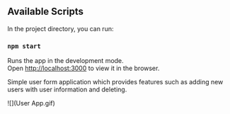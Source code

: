 ## Available Scripts

In the project directory, you can run:

### `npm start`

Runs the app in the development mode.<br />
Open [http://localhost:3000](http://localhost:3000) to view it in the browser.

Simple user form application which provides features such as adding new users with user information and deleting.

![](User App.gif)
